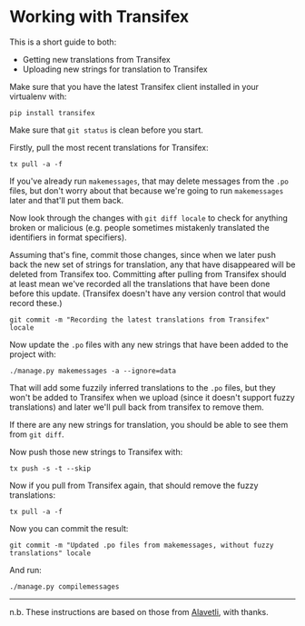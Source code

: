 # Working with Transifex

This is a short guide to both:

* Getting new translations from Transifex
* Uploading new strings for translation to Transifex

Make sure that you have the latest Transifex client installed in
your virtualenv with:

```
pip install transifex
```

Make sure that `git status` is clean before you start.

Firstly, pull the most recent translations for Transifex:

```
tx pull -a -f
```

If you've already run `makemessages`, that may delete messages
from the `.po` files, but don't worry about that because we're going to
run `makemessages` later and that'll put them back.

Now look through the changes with `git diff locale` to check for
anything broken or malicious (e.g. people sometimes mistakenly
translated the identifiers in format specifiers).

Assuming that's fine, commit those changes, since when we later
push back the new set of strings for translation, any that have
disappeared will be deleted from Transifex too.  Committing
after pulling from Transifex should at least mean we've recorded
all the translations that have been done before this
update. (Transifex doesn't have any version control that would
record these.)

```
git commit -m "Recording the latest translations from Transifex" locale
```

Now update the `.po` files with any new strings that have been
added to the project with:

```
./manage.py makemessages -a --ignore=data
```

That will add some fuzzily inferred translations to the `.po`
files, but they won't be added to Transifex when we upload
(since it doesn't support fuzzy translations) and later we'll
pull back from transifex to remove them.

If there are any new strings for translation, you should be able
to see them from `git diff`.

Now push those new strings to Transifex with:

```
tx push -s -t --skip
```

Now if you pull from Transifex again, that should remove the fuzzy translations:

```
tx pull -a -f
```

Now you can commit the result:

```
git commit -m "Updated .po files from makemessages, without fuzzy translations" locale
```

And run:

```
./manage.py compilemessages
```

---

n.b. These instructions are based on those from
[Alavetli](https://github.com/mysociety/alaveteli/wiki/Release-Manager's-checklist),
with thanks.
